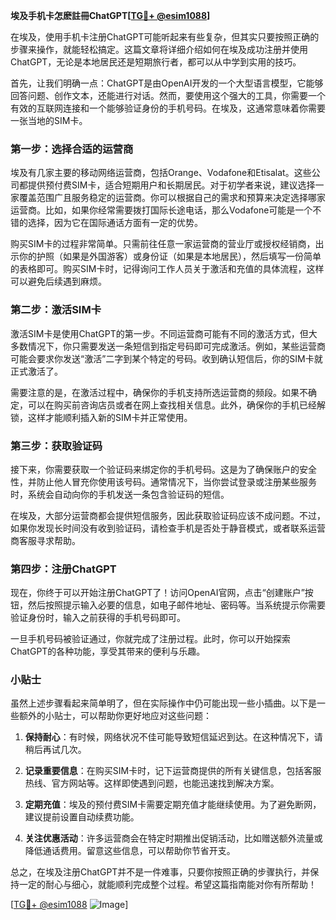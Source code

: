 **埃及手机卡怎麽註冊ChatGPT[[TG💪+ @esim1088](https://t.me/s/esim1088)]**

在埃及，使用手机卡注册ChatGPT可能听起来有些复杂，但其实只要按照正确的步骤来操作，就能轻松搞定。这篇文章将详细介绍如何在埃及成功注册并使用ChatGPT，无论是本地居民还是短期旅行者，都可以从中学到实用的技巧。

首先，让我们明确一点：ChatGPT是由OpenAI开发的一个大型语言模型，它能够回答问题、创作文本，还能进行对话。然而，要使用这个强大的工具，你需要一个有效的互联网连接和一个能够验证身份的手机号码。在埃及，这通常意味着你需要一张当地的SIM卡。

### 第一步：选择合适的运营商

埃及有几家主要的移动网络运营商，包括Orange、Vodafone和Etisalat。这些公司都提供预付费SIM卡，适合短期用户和长期居民。对于初学者来说，建议选择一家覆盖范围广且服务稳定的运营商。你可以根据自己的需求和预算来决定选择哪家运营商。比如，如果你经常需要拨打国际长途电话，那么Vodafone可能是一个不错的选择，因为它在国际通话方面有一定的优势。

购买SIM卡的过程非常简单。只需前往任意一家运营商的营业厅或授权经销商，出示你的护照（如果是外国游客）或身份证（如果是本地居民），然后填写一份简单的表格即可。购买SIM卡时，记得询问工作人员关于激活和充值的具体流程，这样可以避免后续遇到麻烦。

### 第二步：激活SIM卡

激活SIM卡是使用ChatGPT的第一步。不同运营商可能有不同的激活方式，但大多数情况下，你只需要发送一条短信到指定号码即可完成激活。例如，某些运营商可能会要求你发送“激活”二字到某个特定的号码。收到确认短信后，你的SIM卡就正式激活了。

需要注意的是，在激活过程中，确保你的手机支持所选运营商的频段。如果不确定，可以在购买前咨询店员或者在网上查找相关信息。此外，确保你的手机已经解锁，这样才能顺利插入新的SIM卡并正常使用。

### 第三步：获取验证码

接下来，你需要获取一个验证码来绑定你的手机号码。这是为了确保账户的安全性，并防止他人冒充你使用该号码。通常情况下，当你尝试登录或注册某些服务时，系统会自动向你的手机发送一条包含验证码的短信。

在埃及，大部分运营商都会提供短信服务，因此获取验证码应该不成问题。不过，如果你发现长时间没有收到验证码，请检查手机是否处于静音模式，或者联系运营商客服寻求帮助。

### 第四步：注册ChatGPT

现在，你终于可以开始注册ChatGPT了！访问OpenAI官网，点击“创建账户”按钮，然后按照提示输入必要的信息，如电子邮件地址、密码等。当系统提示你需要验证身份时，输入之前获得的手机号码即可。

一旦手机号码被验证通过，你就完成了注册过程。此时，你可以开始探索ChatGPT的各种功能，享受其带来的便利与乐趣。

### 小贴士

虽然上述步骤看起来简单明了，但在实际操作中仍可能出现一些小插曲。以下是一些额外的小贴士，可以帮助你更好地应对这些问题：

1. **保持耐心**：有时候，网络状况不佳可能导致短信延迟到达。在这种情况下，请稍后再试几次。
   
2. **记录重要信息**：在购买SIM卡时，记下运营商提供的所有关键信息，包括客服热线、官方网站等。这样即使遇到问题，也能迅速找到解决方案。

3. **定期充值**：埃及的预付费SIM卡需要定期充值才能继续使用。为了避免断网，建议提前设置自动续费功能。

4. **关注优惠活动**：许多运营商会在特定时期推出促销活动，比如赠送额外流量或降低通话费用。留意这些信息，可以帮助你节省开支。

总之，在埃及注册ChatGPT并不是一件难事，只要你按照正确的步骤执行，并保持一定的耐心与细心，就能顺利完成整个过程。希望这篇指南能对你有所帮助！

[[TG💪+ @esim1088](https://t.me/s/esim1088) ![Image](https://i.postimg.cc/4NQfJmqS/Snipaste-2025-05-13-00-14-12.png)]